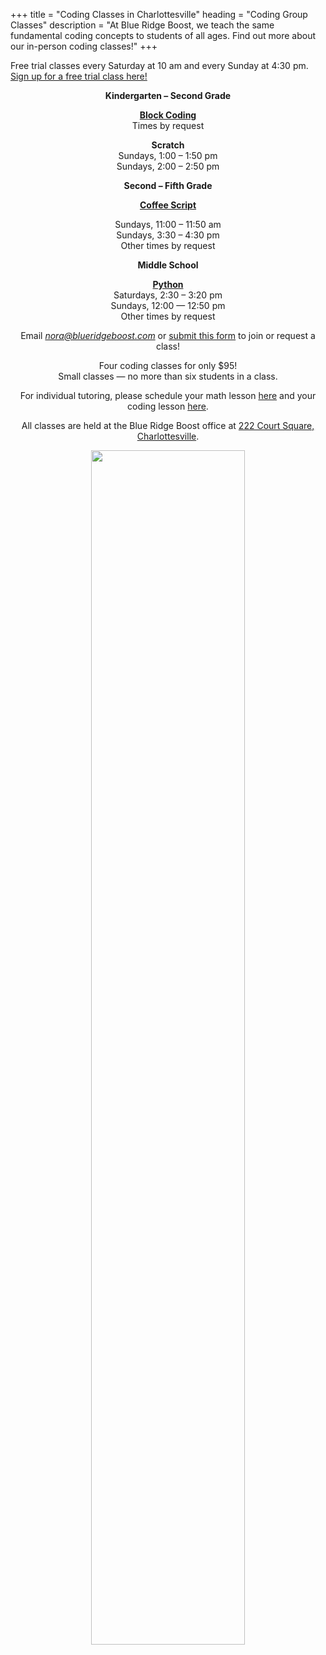 +++
title = "Coding Classes in Charlottesville"
heading = "Coding Group Classes"
description = "At Blue Ridge Boost, we teach the same fundamental coding concepts to students of all ages. Find out more about our in-person coding classes!"
+++
 

<div class="container">

<div class="row">

<div class="col-md-9" align="left">
<div class="purplenote">
Free trial classes every Saturday at 10 am and every Sunday at 4:30 pm. <br>
<a href="https://trialcodingclasses.youcanbook.me/">Sign up for a free trial class here!</a> <br>
</div>

</div>
</div>

<p></p>


<div class="row">
<div class="col-sm-3" align="center">
<b>Kindergarten &ndash; Second Grade</b>
<p></p>
<a href="/k2#session1"><b>Block Coding</b></a><br>
Times by request
<p>

<p>
<b>Scratch</b><br>
Sundays, 1:00 &ndash; 1:50 pm <br>
Sundays, 2:00 &ndash; 2:50 pm
</div>




<div class="col-sm-3" align="center">
<b>Second &ndash; Fifth Grade</b><br>
<p></p>
<a href="/upper_elementary#session2"><b>Coffee Script</b></a> 
<p>
Sundays, 11:00 &ndash; 11:50 am<br>
Sundays, 3:30 &ndash; 4:30 pm<br>
Other times by request
<p>

</p>


</div>
<div class="col-sm-3" align="center">
<b>Middle School</b><br>
<p></p>
<a href="/python_ms#session1"><b>Python</b></a></br>
Saturdays, 2:30 &ndash; 3:20 pm<br>
Sundays, 12:00 &mdash; 12:50 pm<br>
Other times by request<br>
<p>
</p>


</div>
</div>

<p></p>


<div class="row">
<div class="col-md-9" align="center">

<p></p>


<div class="button">
Email <a href="mailto:nora@blueridgeboost.com"><em>nora@blueridgeboost.com</em></a> or <a href="/form">submit this form</a> to join or request a class!
</div>
<p></p>

<div class="lightnote">
Four coding classes for only $95!<br>
Small classes &mdash; no more than six students in a class.
</div>

<p>

For individual tutoring, please schedule your math lesson [here](/mathtutoring) and your coding lesson [here](/cstutoring).
</p>

</p></p>

<div class="hanging">All classes are held at the Blue Ridge Boost office at <a href="https://www.google.com/maps/place/222+Court+Square,+Charlottesville,+VA+22902/@38.0310664,-78.4791609,17z/data=!3m1!4b1!4m5!3m4!1s0x89b38627a3559ba7:0x8f9b07d311b4dd9b!8m2!3d38.0310622!4d-78.4769669">222 Court Square, Charlottesville</a>. </div>

<p></p>
<p>
<img src="/images/coding.png" width=70%">
</div>
</div>

</div>
<p>
</p>



